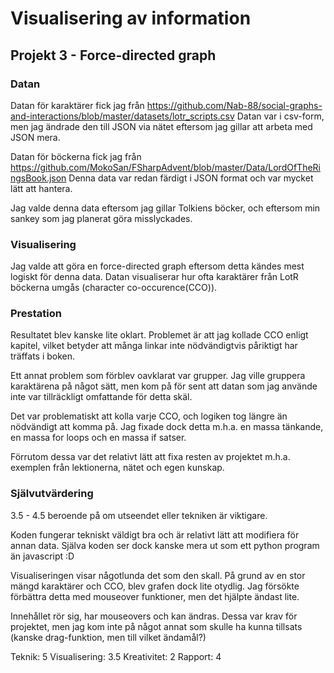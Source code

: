 # Visualisering av information 
## Projekt 3 - Force-directed graph

### Datan
Datan för karaktärer fick jag från https://github.com/Nab-88/social-graphs-and-interactions/blob/master/datasets/lotr_scripts.csv
Datan var i csv-form, men jag ändrade den till JSON via nätet eftersom jag gillar att arbeta med JSON mera.

Datan för böckerna fick jag från https://github.com/MokoSan/FSharpAdvent/blob/master/Data/LordOfTheRingsBook.json
Denna data var redan färdigt i JSON format och var mycket lätt att hantera.

Jag valde denna data eftersom jag gillar Tolkiens böcker, och eftersom min sankey som jag planerat göra misslyckades. 


### Visualisering
Jag valde att göra en force-directed graph eftersom detta kändes mest logiskt för denna data. Datan visualiserar hur ofta karaktärer från LotR böckerna umgås (character co-occurence(CCO)).

### Prestation
Resultatet blev kanske lite oklart. Problemet är att jag kollade CCO enligt kapitel, vilket betyder att många linkar inte nödvändigtvis påriktigt har träffats i boken. 

Ett annat problem som förblev oavklarat var grupper. Jag ville gruppera karaktärena på något sätt, men kom på för sent att datan som jag använde inte var tillräckligt omfattande för detta skäl.

Det var problematiskt att kolla varje CCO, och logiken tog längre än nödvändigt att komma på. Jag fixade dock detta m.h.a. en massa tänkande, en massa for loops och en massa if satser.

Förrutom dessa var det relativt lätt att fixa resten av projektet m.h.a. exemplen från lektionerna, nätet och egen kunskap.

### Självutvärdering
3.5 - 4.5 beroende på om utseendet eller tekniken är viktigare. 

Koden fungerar tekniskt väldigt bra och är relativt lätt att modifiera för annan data. Själva koden ser dock kanske mera ut som ett python program än javascript :D

Visualiseringen visar någotlunda det som den skall. På grund av en stor mängd karaktärer och CCO, blev grafen dock lite otydlig. Jag försökte förbättra detta med mouseover funktioner, men det hjälpte ändast lite.

Innehållet rör sig, har mouseovers och kan ändras. Dessa var krav för projektet, men jag kom inte på något annat som skulle ha kunna tillsats (kanske drag-funktion, men till vilket ändamål?)

Teknik: 5
Visualisering: 3.5
Kreativitet: 2
Rapport: 4